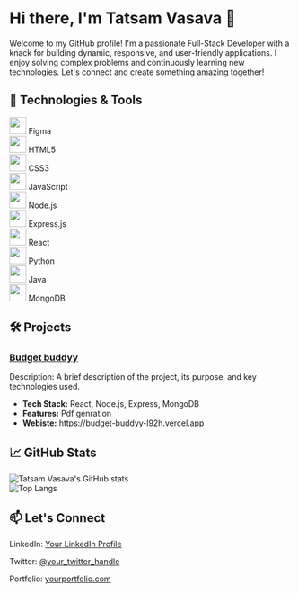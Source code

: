 <h1>Hi there, I'm Tatsam Vasava 👋</h1>
<p>Welcome to my GitHub profile! I'm a passionate Full-Stack Developer with a knack for building dynamic, responsive, and user-friendly applications. I enjoy solving complex problems and continuously learning new technologies. Let's connect and create something amazing together!</p>

<h2>🔧 Technologies & Tools</h2>
<div class="tech-stack">
    <div><img src="https://img.icons8.com/color/48/000000/figma--v1.png" width="30"/> Figma</div>
    <div><img src="https://img.icons8.com/color/48/000000/html-5--v1.png" width="30"/> HTML5</div>
    <div><img src="https://img.icons8.com/color/48/000000/css3.png" width="30"/> CSS3</div>
    <div><img src="https://img.icons8.com/color/48/000000/javascript--v1.png" width="30"/> JavaScript</div>
    <div><img src="https://img.icons8.com/color/48/000000/nodejs.png" width="30"/> Node.js</div>
    <div><img src="https://img.icons8.com/color/48/000000/express.png" width="30"/> Express.js</div>
    <div><img src="https://img.icons8.com/color/48/000000/react-native.png" width="30"/> React</div>
    <div><img src="https://img.icons8.com/color/48/000000/python--v1.png" width="30"/> Python</div>
    <div><img src="https://img.icons8.com/color/48/000000/java-coffee-cup-logo--v1.png" width="30"/> Java</div>
    <div><img src="https://img.icons8.com/color/48/000000/mongodb.png" width="30"/> MongoDB</div>

</div>

<h2>🛠️ Projects</h2>
<h3><a href="https://github.com/sezerz1121/Budget-Buddyy">Budget buddyy</a></h3>
<p>Description: A brief description of the project, its purpose, and key technologies used.</p>
<ul>
    <li><strong>Tech Stack:</strong> React, Node.js, Express, MongoDB</li>
    <li><strong>Features:</strong> Pdf genration</li>
    <li><strong>Webiste:</strong> https://budget-buddyy-l92h.vercel.app</li>
</ul>




<h2>📈 GitHub Stats</h2>
<div>
    <img src="https://github-readme-stats.vercel.app/api?username=sezerz1121&show_icons=true&theme=radical" alt="Tatsam Vasava's GitHub stats">
</div>
<div>
    <img src="https://github-readme-stats.vercel.app/api/top-langs/?username=sezerz1121&layout=compact&theme=radical" alt="Top Langs">
</div>

<h2>📫 Let's Connect</h2>
<p>LinkedIn: <a href="https://www.linkedin.com/in/yourprofile">Your LinkedIn Profile</a></p>
<p>Twitter: <a href="https://twitter.com/your_twitter_handle">@your_twitter_handle</a></p>
<p>Portfolio: <a href="https://yourportfolio.com">yourportfolio.com</a></p>

